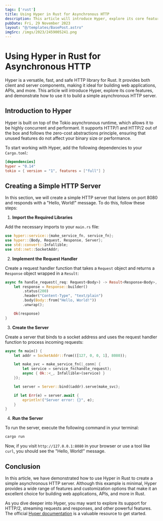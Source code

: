 ```yaml
---
tags: ['rust']
title: Using Hyper in Rust for Asynchronous HTTP
description: This article will introduce Hyper, explore its core features, and demonstrate how to use it to build a simple asynchronous HTTP server.
pubDate: Fri, 29 November 2023
layout: "@/templates/BasePost.astro"
imgSrc: /imgs/2023/2459005241.png
---
```



# Using Hyper in Rust for Asynchronous HTTP

Hyper is a versatile, fast, and safe HTTP library for Rust. It provides both client and server components, making it ideal for building web applications, APIs, and more. This article will introduce Hyper, explore its core features, and demonstrate how to use it to build a simple asynchronous HTTP server.

## Introduction to Hyper

Hyper is built on top of the Tokio asynchronous runtime, which allows it to be highly concurrent and performant. It supports HTTP/1 and HTTP/2 out of the box and follows the zero-cost abstractions principle, ensuring that unused features do not affect your binary size or performance.

To start working with Hyper, add the following dependencies to your `Cargo.toml`:

```toml
[dependencies]
hyper = "0.14"
tokio = { version = "1", features = ["full"] }
```

## Creating a Simple HTTP Server

In this section, we will create a simple HTTP server that listens on port 8080 and responds with a "Hello, World!" message. To do this, follow these steps:

1. **Import the Required Libraries**

Add the necessary imports to your `main.rs` file:

```rust
use hyper::service::{make_service_fn, service_fn};
use hyper::{Body, Request, Response, Server};
use std::convert::Infallible;
use std::net::SocketAddr;
```

2. **Implement the Request Handler**

Create a request handler function that takes a `Request` object and returns a `Response` object wrapped in a `Result`:

```rust
async fn handle_request(_req: Request<Body>) -> Result<Response<Body>, Infallible> {
    let response = Response::builder()
        .status(200)
        .header("Content-Type", "text/plain")
        .body(Body::from("Hello, World!"))
        .unwrap();

    Ok(response)
}
```

3. **Create the Server**

Create a server that binds to a socket address and uses the request handler function to process incoming requests:

```rust
async fn main() {
    let addr = SocketAddr::from(([127, 0, 0, 1], 8080));

    let make_svc = make_service_fn(|_conn| {
        let service = service_fn(handle_request);
        async { Ok::<_, Infallible>(service) }
    });

    let server = Server::bind(&addr).serve(make_svc);

    if let Err(e) = server.await {
        eprintln!("Server error: {}", e);
    }
}
```

4. **Run the Server**

To run the server, execute the following command in your terminal:

```sh
cargo run
```

Now, if you visit `http://127.0.0.1:8080` in your browser or use a tool like `curl`, you should see the "Hello, World!" message.

## Conclusion

In this article, we have demonstrated how to use Hyper in Rust to create a simple asynchronous HTTP server. Although this example is minimal, Hyper provides a wide range of features and customization options that make it an excellent choice for building web applications, APIs, and more in Rust.

As you dive deeper into Hyper, you may want to explore its support for HTTP/2, streaming requests and responses, and other powerful features. The official [Hyper documentation](https://docs.rs/hyper) is a valuable resource to get started.
